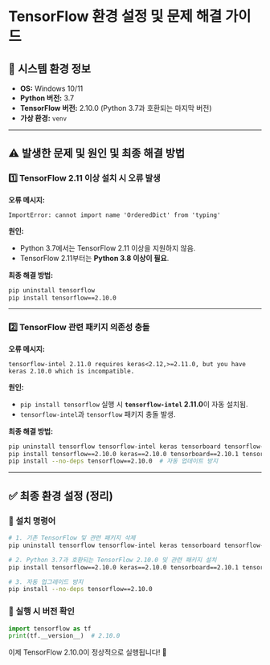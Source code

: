 # **TensorFlow 환경 설정 및 문제 해결 가이드**

## **📌 시스템 환경 정보**
- **OS:** Windows 10/11
- **Python 버전:** 3.7
- **TensorFlow 버전:** 2.10.0 (Python 3.7과 호환되는 마지막 버전)
- **가상 환경:** `venv`

---

## **⚠️ 발생한 문제 및 원인 및 최종 해결 방법**

### **1️⃣ TensorFlow 2.11 이상 설치 시 오류 발생**
**오류 메시지:**
```
ImportError: cannot import name 'OrderedDict' from 'typing'
```

**원인:**
- Python 3.7에서는 TensorFlow 2.11 이상을 지원하지 않음.
- TensorFlow 2.11부터는 **Python 3.8 이상이 필요**.

**최종 해결 방법:**
```bash
pip uninstall tensorflow
pip install tensorflow==2.10.0
```

---

### **2️⃣ TensorFlow 관련 패키지 의존성 충돌**
**오류 메시지:**
```
tensorflow-intel 2.11.0 requires keras<2.12,>=2.11.0, but you have keras 2.10.0 which is incompatible.
```

**원인:**
- `pip install tensorflow` 실행 시 **`tensorflow-intel` 2.11.0**이 자동 설치됨.
- `tensorflow-intel`과 `tensorflow` 패키지 충돌 발생.

**최종 해결 방법:**
```bash
pip uninstall tensorflow tensorflow-intel keras tensorboard tensorflow-estimator
pip install tensorflow==2.10.0 keras==2.10.0 tensorboard==2.10.1 tensorflow-estimator==2.10.0
pip install --no-deps tensorflow==2.10.0  # 자동 업데이트 방지
```

---

## **✅ 최종 환경 설정 (정리)**
### **📌 설치 명령어**
```bash
# 1. 기존 TensorFlow 및 관련 패키지 삭제
pip uninstall tensorflow tensorflow-intel keras tensorboard tensorflow-estimator

# 2. Python 3.7과 호환되는 TensorFlow 2.10.0 및 관련 패키지 설치
pip install tensorflow==2.10.0 keras==2.10.0 tensorboard==2.10.1 tensorflow-estimator==2.10.0

# 3. 자동 업그레이드 방지
pip install --no-deps tensorflow==2.10.0
```

### **📌 실행 시 버전 확인**
```python
import tensorflow as tf
print(tf.__version__)  # 2.10.0
```

이제 TensorFlow 2.10.0이 정상적으로 실행됩니다! 🚀

